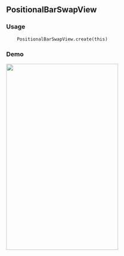 ## PositionalBarSwapView

### Usage

```
    PositionalBarSwapView.create(this)
```

### Demo

<img src = "https://github.com/Anwesh43/LinkedPositionalBarSwapView/raw/master/demos/positionalbarswapview.gif" width = "300px" height = "500px">